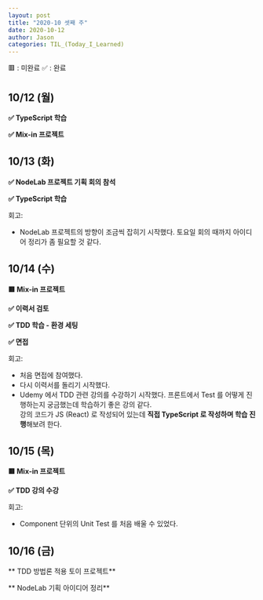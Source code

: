 ```yaml
---
layout: post
title: "2020-10 셋째 주"
date: 2020-10-12
author: Jason
categories: TIL_(Today_I_Learned)
---
```


🟥 : 미완료
✅ : 완료

## 10/12 (월)

**✅ TypeScript 학습**

**✅ Mix-in 프로젝트**

## 10/13 (화)

**✅ NodeLab 프로젝트 기획 회의 참석**

**✅ TypeScript 학습**

회고:

- NodeLab 프로젝트의 방향이 조금씩 잡히기 시작했다. 토요일 회의 때까지 아이디어 정리가 좀 필요할 것 같다.

## 10/14 (수)

**🟥 Mix-in 프로젝트**

**✅ 이력서 검토**

**✅ TDD 학습 - 환경 세팅**

**✅ 면접**

회고:

- 처음 면접에 참여했다.
- 다시 이력서를 돌리기 시작했다.
- Udemy 에서 TDD 관련 강의를 수강하기 시작했다. 프론트에서 Test 를 어떻게 진행하는지 궁금했는데 학습하기 좋은 강의 같다.  
  강의 코드가 JS (React) 로 작성되어 있는데 **직접 TypeScript 로 작성하며 학습 진행**해보려 한다.

## 10/15 (목)

**🟥 Mix-in 프로젝트**

**✅ TDD 강의 수강**

회고:

- Component 단위의 Unit Test 를 처음 배울 수 있었다.

## 10/16 (금)

** TDD 방법론 적용 토이 프로젝트**

** NodeLab 기획 아이디어 정리**
